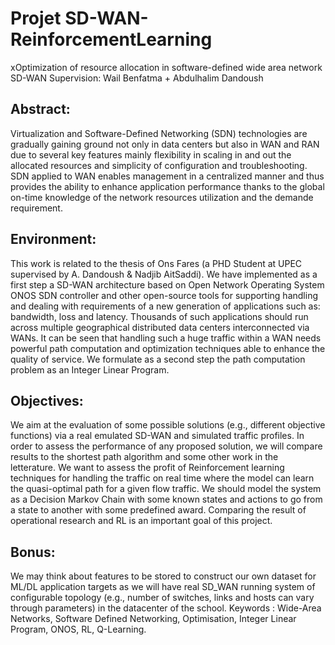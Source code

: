 # Projet SD-WAN-ReinforcementLearning
xOptimization of resource allocation in software-defined wide area network SD-WAN
Supervision: Wail Benfatma + Abdulhalim Dandoush
## Abstract:
Virtualization and Software-Defined Networking (SDN) technologies are gradually gaining ground not only in data centers but also in WAN and RAN due to several key features mainly flexibility in scaling in and out the allocated resources and simplicity of configuration and troubleshooting. SDN applied to WAN enables management in a centralized manner and thus provides the ability to enhance application performance thanks to the global on-time knowledge of the network resources utilization and the demande requirement. 
## Environment:
This work is related to the thesis of Ons Fares (a PHD Student at UPEC supervised by A. Dandoush & Nadjib AitSaddi). We have implemented as a first step a SD-WAN architecture based on Open Network Operating System ONOS SDN controller and other open-source tools for supporting handling and dealing with requirements of a new generation of applications such as: bandwidth, loss and latency. Thousands of such applications should run across multiple geographical distributed data centers interconnected via WANs. It can be seen that handling such a huge traffic within a WAN needs powerful path computation and optimization techniques able to enhance the quality of service. We formulate as a second step the path computation problem as an Integer Linear Program. 
## Objectives:
We aim at the evaluation of some possible solutions (e.g., different objective functions) via a real emulated SD-WAN and simulated traffic profiles. In order to assess the performance of any proposed solution, we will compare results to the shortest path algorithm and some other work in the letterature. We want to assess the profit of Reinforcement learning techniques for handling the traffic on real time where the model can learn the quasi-optimal path for a given flow traffic. We should model the system as a Decision Markov Chain with some known states and actions to go from a state to another with some predefined award. Comparing the result of operational research and RL is an important goal of this project.
## Bonus:
We may think about features to be stored to construct our own dataset for ML/DL application targets as we will have real SD_WAN running system of configurable topology (e.g., number of switches, links and hosts can vary through parameters) in the datacenter of the school. 
Keywords : Wide-Area Networks,  Software Defined Networking, Optimisation, Integer Linear Program, ONOS, RL, Q-Learning.
